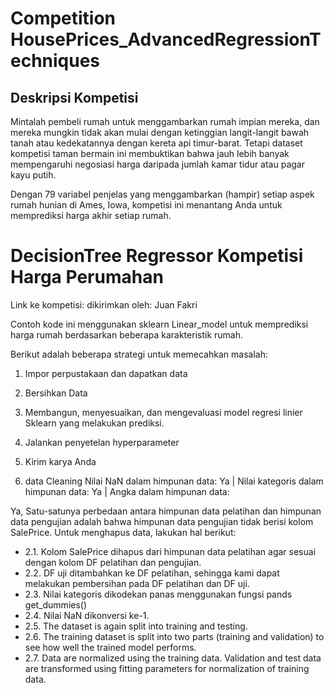# Competition HousePrices_AdvancedRegressionTechniques

## Deskripsi Kompetisi
Mintalah pembeli rumah untuk menggambarkan rumah impian mereka, dan mereka mungkin tidak akan mulai dengan ketinggian langit-langit bawah tanah atau kedekatannya dengan kereta api timur-barat. Tetapi dataset kompetisi taman bermain ini membuktikan bahwa jauh lebih banyak mempengaruhi negosiasi harga daripada jumlah kamar tidur atau pagar kayu putih.

Dengan 79 variabel penjelas yang menggambarkan (hampir) setiap aspek rumah hunian di Ames, Iowa, kompetisi ini menantang Anda untuk memprediksi harga akhir setiap rumah.

# DecisionTree Regressor Kompetisi Harga Perumahan
Link ke kompetisi:  dikirimkan oleh: Juan Fakri

Contoh kode ini menggunakan sklearn Linear_model untuk memprediksi harga rumah berdasarkan beberapa karakteristik rumah.

Berikut adalah beberapa strategi untuk memecahkan masalah:

1. Impor perpustakaan dan dapatkan data
2. Bersihkan Data
3. Membangun, menyesuaikan, dan mengevaluasi model regresi linier Sklearn yang melakukan prediksi.
4. Jalankan penyetelan hyperparameter
5. Kirim karya Anda 



2. data Cleaning
Nilai NaN dalam himpunan data:
Ya | Nilai kategoris dalam himpunan data:
Ya | Angka dalam himpunan data:

Ya, Satu-satunya perbedaan antara himpunan data pelatihan dan himpunan data pengujian adalah bahwa himpunan data pengujian tidak berisi kolom SalePrice. Untuk menghapus data, lakukan hal berikut: 

- 2.1. Kolom SalePrice dihapus dari himpunan data pelatihan agar sesuai dengan kolom DF pelatihan dan pengujian. 
- 2.2. DF uji ditambahkan ke DF pelatihan, sehingga kami dapat melakukan pembersihan pada DF pelatihan dan DF uji.
- 2.3. Nilai kategoris dikodekan panas menggunakan fungsi pands get_dummies() 
- 2.4. Nilai NaN dikonversi ke-1.
- 2.5. The dataset is again split into training and testing.
- 2.6. The training dataset is split into two parts (training and validation) to see how well the trained model performs. 
- 2.7. Data are normalized using the training data. Validation and test data are transformed using fitting parameters for normalization of training data. 
